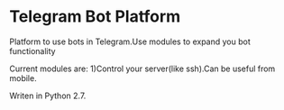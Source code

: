 # Telegram Bot Platform
Platform to use bots in Telegram.Use modules to expand you bot functionality

Current modules are:
1)Control your server(like ssh).Can be useful from mobile.

Writen in Python 2.7.

